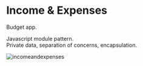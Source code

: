 # Income & Expenses
Budget app.

Javascript module pattern.<br>
Private data, separation of concerns, encapsulation.


![incomeandexpenses](https://user-images.githubusercontent.com/38325801/103895549-e2a88480-50f0-11eb-8840-d7f0a7ac4151.png)

